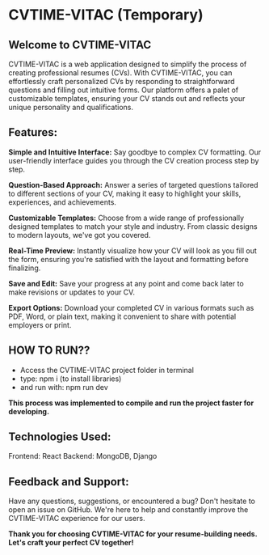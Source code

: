 # CVTIME-VITAC (Temporary)
## Welcome to CVTIME-VITAC 

CVTIME-VITAC is a web application designed to simplify the process of creating professional resumes (CVs). With CVTIME-VITAC, you can effortlessly craft personalized CVs by responding to straightforward questions and filling out intuitive forms. Our platform offers a palet of customizable templates, ensuring your CV stands out and reflects your unique personality and qualifications.


## Features:
**Simple and Intuitive Interface:** Say goodbye to complex CV formatting. Our user-friendly interface guides you through the CV creation process step by step.

**Question-Based Approach:** Answer a series of targeted questions tailored to different sections of your CV, making it easy to highlight your skills, experiences, and achievements.

**Customizable Templates:** Choose from a wide range of professionally designed templates to match your style and industry. From classic designs to modern layouts, we've got you covered.

**Real-Time Preview:** Instantly visualize how your CV will look as you fill out the form, ensuring you're satisfied with the layout and formatting before finalizing.

**Save and Edit:** Save your progress at any point and come back later to make revisions or updates to your CV.

**Export Options:** Download your completed CV in various formats such as PDF, Word, or plain text, making it convenient to share with potential employers or print.


## HOW TO RUN??
- Access the CVTIME-VITAC project folder in terminal
- type: npm i (to install libraries)
- and run with: npm run dev

**This process was implemented to compile and run the project faster for developing.**


## Technologies Used:
Frontend: React
Backend: MongoDB, Django


## Feedback and Support:
Have any questions, suggestions, or encountered a bug? Don't hesitate to open an issue on GitHub. We're here to help and constantly improve the CVTIME-VITAC experience for our users.

**Thank you for choosing CVTIME-VITAC for your resume-building needs. Let's craft your perfect CV together!**
